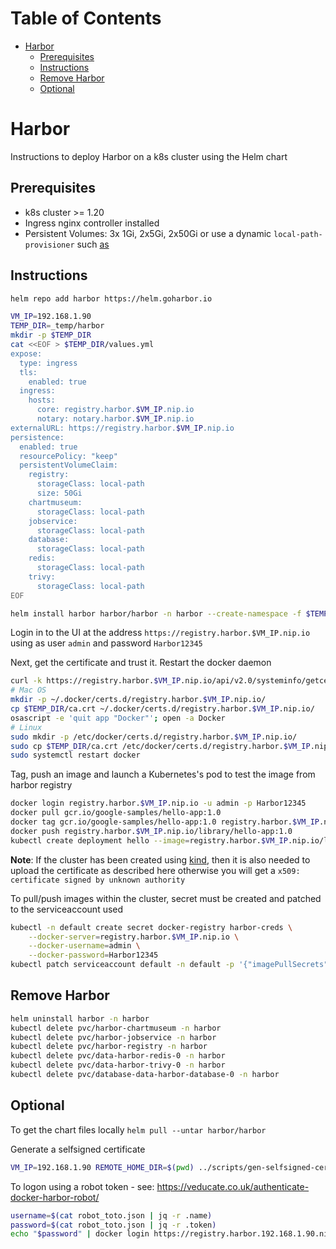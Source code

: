 Table of Contents
=================

* [Harbor](#harbor)
    * [Prerequisites](#prerequisites)
    * [Instructions](#instructions)
    * [Remove Harbor](#remove-harbor)
    * [Optional](#optional)

# Harbor

Instructions to deploy Harbor on a k8s cluster using the Helm chart

## Prerequisites

- k8s cluster >= 1.20
- Ingress nginx controller installed
- Persistent Volumes: 3x 1Gi, 2x5Gi, 2x50Gi or use a dynamic `local-path-provisioner` such [as](https://github.com/rancher/local-path-provisioner/) 

## Instructions

```bash
helm repo add harbor https://helm.goharbor.io

VM_IP=192.168.1.90
TEMP_DIR=_temp/harbor
mkdir -p $TEMP_DIR
cat <<EOF > $TEMP_DIR/values.yml
expose:
  type: ingress
  tls:
    enabled: true
  ingress:
    hosts:
      core: registry.harbor.$VM_IP.nip.io
      notary: notary.harbor.$VM_IP.nip.io
externalURL: https://registry.harbor.$VM_IP.nip.io
persistence:
  enabled: true
  resourcePolicy: "keep"
  persistentVolumeClaim:
    registry:
      storageClass: local-path
      size: 50Gi
    chartmuseum:
      storageClass: local-path
    jobservice:
      storageClass: local-path  
    database:
      storageClass: local-path  
    redis:
      storageClass: local-path
    trivy:
      storageClass: local-path  
EOF

helm install harbor harbor/harbor -n harbor --create-namespace -f $TEMP_DIR/values.yml
```
Login in to the UI at the address `https://registry.harbor.$VM_IP.nip.io` using as user `admin` and password `Harbor12345`

Next, get the certificate and trust it. Restart the docker daemon
```bash
curl -k https://registry.harbor.$VM_IP.nip.io/api/v2.0/systeminfo/getcert > $TEMP_DIR/ca.crt
# Mac OS
mkdir -p ~/.docker/certs.d/registry.harbor.$VM_IP.nip.io/
cp $TEMP_DIR/ca.crt ~/.docker/certs.d/registry.harbor.$VM_IP.nip.io/
osascript -e 'quit app "Docker"'; open -a Docker
# Linux
sudo mkdir -p /etc/docker/certs.d/registry.harbor.$VM_IP.nip.io/
sudo cp $TEMP_DIR/ca.crt /etc/docker/certs.d/registry.harbor.$VM_IP.nip.io/
sudo systemctl restart docker
```
Tag, push an image and launch a Kubernetes's pod to test the image from harbor registry
```bash
docker login registry.harbor.$VM_IP.nip.io -u admin -p Harbor12345
docker pull gcr.io/google-samples/hello-app:1.0
docker tag gcr.io/google-samples/hello-app:1.0 registry.harbor.$VM_IP.nip.io/library/hello-app:1.0
docker push registry.harbor.$VM_IP.nip.io/library/hello-app:1.0
kubectl create deployment hello --image=registry.harbor.$VM_IP.nip.io/library/hello-app:1.0
```
**Note**: If the cluster has been created using [kind](https://kind.sigs.k8s.io/docs/user/private-registries/), then it is also needed to upload the certificate as described here otherwise you will get a `x509: certificate signed by unknown authority`

To pull/push images within the cluster, secret must be created and patched to the serviceaccount used
```bash
kubectl -n default create secret docker-registry harbor-creds \
    --docker-server=registry.harbor.$VM_IP.nip.io \
    --docker-username=admin \
    --docker-password=Harbor12345
kubectl patch serviceaccount default -n default -p '{"imagePullSecrets": [{"name": "harbor-creds"}]}'
```

## Remove Harbor

```bash
helm uninstall harbor -n harbor
kubectl delete pvc/harbor-chartmuseum -n harbor
kubectl delete pvc/harbor-jobservice -n harbor
kubectl delete pvc/harbor-registry -n harbor
kubectl delete pvc/data-harbor-redis-0 -n harbor
kubectl delete pvc/data-harbor-trivy-0 -n harbor
kubectl delete pvc/database-data-harbor-database-0 -n harbor
```

## Optional

To get the chart files locally
`helm pull --untar harbor/harbor`

Generate a selfsigned certificate
```bash
VM_IP=192.168.1.90 REMOTE_HOME_DIR=$(pwd) ../scripts/gen-selfsigned-cert.sh
```
To logon using a robot token - see: https://veducate.co.uk/authenticate-docker-harbor-robot/
```bash
username=$(cat robot_toto.json | jq -r .name)
password=$(cat robot_toto.json | jq -r .token)
echo "$password" | docker login https://registry.harbor.192.168.1.90.nip.io --username "$username" --password-stdin
```